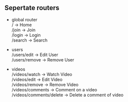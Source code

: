 ## Sepertate routers
* global router   
/ -> Home   
/join -> Join   
/login -> Login   
/search -> Search   

* users   
/users/edit -> Edit User   
/users/remove -> Remove User   

* videos   
/videos/watch -> Watch Video   
/videos/edit -> Edit Video   
/videos/remove -> Remove Video   
/videos/comments -> Comment on a video   
/videos/comments/delete -> Delete a comment of video
